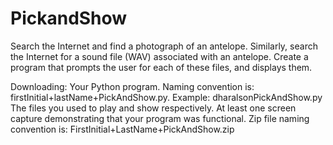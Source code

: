# PickandShow
Search the Internet and find a photograph of an antelope.
Similarly, search the Internet for a sound file (WAV) associated with an antelope.
Create a program that prompts the user for each of these files, and displays them.

Downloading:
Your Python program. Naming convention is: firstInitial+lastName+PickAndShow.py. Example: dharalsonPickAndShow.py
The files you used to play and show respectively.
At least one screen capture demonstrating that your program was functional.
Zip file naming convention is: FirstInitial+LastName+PickAndShow.zip
